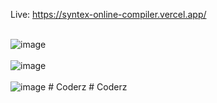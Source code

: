 Live: https://syntex-online-compiler.vercel.app/ <br></br>

![image](https://github.com/user-attachments/assets/a7e653a3-15ba-46db-9e97-89a818fe819f)<br></br>
![image](https://github.com/user-attachments/assets/af29cfd2-f200-4ffc-b3ea-dfca710cc04e) <br></br>
![image](https://github.com/user-attachments/assets/96e31e26-e73f-4bf9-bf45-fe0363bb41f1)
#   C o d e r z  
 #   C o d e r z  
 